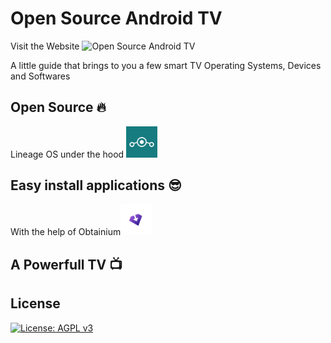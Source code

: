 # Open Source Android TV

Visit the Website ![Open Source Android TV](https://copper-gio.github.io/Open-Source-Android-TV/)

A little guide that brings to you a few smart TV Operating Systems, Devices and Softwares

## Open Source :fire:

Lineage OS under the hood [<img title="" src="https://raw.githubusercontent.com/Copper-Gio/Open-Source-Android-TV/main/assets/Lineageos_logo.png" alt="LineageOS" width="50">](https://lineageos.org/)



## Easy install applications :sunglasses:

With the help of  Obtainium[<img title="" src="https://raw.githubusercontent.com/Copper-Gio/Open-Source-Android-TV/main/assets/obtainium.svg" alt="Obtainium" width="50">]([https://obtainium.imranr.dev/](https://obtainium.imranr.dev/))



## A Powerfull TV :tv:


## License
[![License: AGPL v3](https://img.shields.io/badge/License-AGPL_v3-blue.svg)](https://www.gnu.org/licenses/agpl-3.0)
